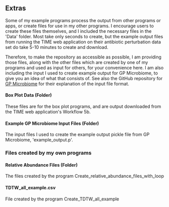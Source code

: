 ## Extras
Some of my example programs process the output from other programs or apps, or create files for use in my other programs. I encourage users to create these files themselves, and I included the necessary files in the 'Data' folder. Most take only seconds to create, but the example output files from running the TIME web application on their antibiotic perturbation data set do take 5-10 minutes to create and download. 

Therefore, to make the repository as accessible as possible, I am providing those files, along with the other files which are created by one of my programs and used as input for others, for your convenience here. I am also including the input I used to create example output for GP Microbiome, to give you an idea of what that consists of. See also the GitHub repository for [GP Microbiome](https://github.com/tare/GPMicrobiome/blob/master/README.md) for their explanation of the input file format.

#### Box Plot Data (Folder)
These files are for the box plot programs, and are output downloaded from the TIME web application's Workflow 5b.

#### Example GP Microbiome Input Files (Folder)
The input files I used to create the example output pickle file from GP Microbiome, 'example_output.p'.

### Files created by my own programs

#### Relative Abundance Files (Folder)
The files created by the program Create_relative_abundance_files_with_loop

#### TDTW_all_example.csv
File created by the program Create_TDTW_all_example

####



